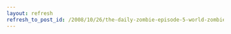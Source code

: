 ```yaml
---
layout: refresh
refresh_to_post_id: /2008/10/26/the-daily-zombie-episode-5-world-zombie-day
---
```

